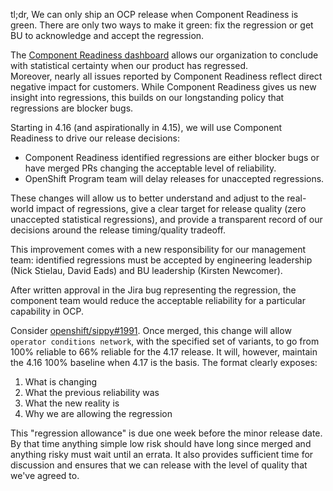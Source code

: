 tl;dr, We can only ship an OCP release when Component Readiness is green.
There are only two ways to make it green: 
fix the regression or 
get BU to acknowledge and accept the regression.

The [Component Readiness dashboard](https://sippy.dptools.openshift.org/sippy-ng/component_readiness/main) allows our organization to
conclude with statistical certainty when our product has regressed.  
Moreover, nearly all issues reported by Component Readiness reflect direct negative impact for customers.
While Component Readiness gives us new insight into regressions, this builds on our longstanding policy that regressions are blocker bugs.

Starting in 4.16 (and aspirationally in 4.15), we will use Component Readiness to drive our release decisions:
- Component Readiness identified regressions are either blocker bugs or have merged PRs changing the acceptable level of reliability.
- OpenShift Program team will delay releases for unaccepted regressions.

These changes will allow us to better understand and adjust to the real-world impact of regressions, 
give a clear target for release quality (zero unaccepted statistical regressions), 
and provide a transparent record of our decisions around the release timing/quality tradeoff.

This improvement comes with a new responsibility for our management team: 
identified regressions must be accepted by engineering leadership (Nick Stielau, David Eads) and BU leadership (Kirsten Newcomer).

After written approval in the Jira bug representing the regression, the component team would reduce the acceptable reliability
for a particular capability in OCP.

Consider [openshift/sippy#1991](https://github.com/openshift/sippy/pull/1991).
Once merged, this change will allow `operator conditions network`, with the
specified set of variants, to go from 100% reliable to 66% reliable for the
4.17 release. It will, however, maintain the 4.16 100% baseline when 4.17 is the basis.
The format clearly exposes:
1. What is changing
2. What the previous reliability was
3. What the new reality is
4. Why we are allowing the regression

This "regression allowance" is due one week before the minor release date.  By
that time anything simple low risk should have long since merged and anything
risky must wait until an errata.  It also provides sufficient time for
discussion and ensures that we can release with the level of quality that we've
agreed to.

